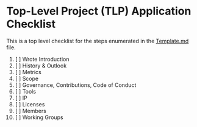 # Top-Level Project (TLP) Application Checklist

This is a top level checklist for the steps enumerated in the [Template.md](/Applications/Template.md) file.

1. [ ] Wrote Introduction  
2. [ ] History & Outlook  
3. [ ] Metrics  
4. [ ] Scope  
5. [ ] Governance, Contributions, Code of Conduct  
6. [ ] Tools  
7. [ ] IP  
8. [ ] Licenses  
9. [ ] Members  
10. [ ] Working Groups  
 

